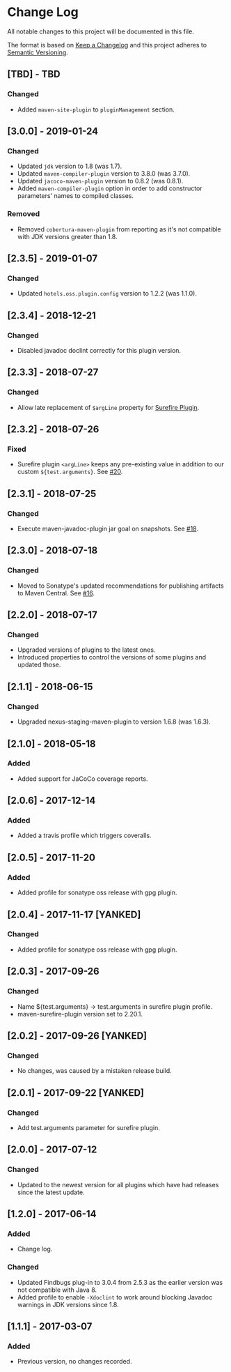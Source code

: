 # Change Log
All notable changes to this project will be documented in this file.

The format is based on [Keep a Changelog](http://keepachangelog.com/)
and this project adheres to [Semantic Versioning](http://semver.org/).

## [TBD] - TBD
### Changed
- Added `maven-site-plugin` to `pluginManagement` section.

## [3.0.0] - 2019-01-24
### Changed
- Updated `jdk` version to 1.8 (was 1.7).
- Updated `maven-compiler-plugin` version to 3.8.0 (was 3.7.0).
- Updated `jacoco-maven-plugin` version to 0.8.2 (was 0.8.1).
- Added `maven-compiler-plugin` option in order to add constructor parameters' names to compiled classes.

### Removed
- Removed `cobertura-maven-plugin` from reporting as it's not compatible with JDK versions greater than 1.8.

## [2.3.5] - 2019-01-07
### Changed
- Updated `hotels.oss.plugin.config` version to 1.2.2 (was 1.1.0).

## [2.3.4] - 2018-12-21
### Changed
- Disabled javadoc doclint correctly for this plugin version.

## [2.3.3] - 2018-07-27
### Changed
- Allow late replacement of `$argLine` property for [Surefire Plugin](https://maven.apache.org/surefire/maven-surefire-plugin/test-mojo.html#argLine). 

## [2.3.2] - 2018-07-26
### Fixed
- Surefire plugin `<argLine>` keeps any pre-existing value in addition to our custom `${test.arguments}`. See [#20](https://github.com/HotelsDotCom/hotels-oss-parent/issues/20). 

## [2.3.1] - 2018-07-25
### Changed
- Execute maven-javadoc-plugin jar goal on snapshots. See [#18](https://github.com/HotelsDotCom/hotels-oss-parent/issues/18).

## [2.3.0] - 2018-07-18
### Changed
- Moved to Sonatype's updated recommendations for publishing artifacts to Maven Central. See [#16](https://github.com/HotelsDotCom/hotels-oss-parent/issues/16).

## [2.2.0] - 2018-07-17
### Changed
- Upgraded versions of plugins to the latest ones.
- Introduced properties to control the versions of some plugins and updated those.

## [2.1.1] - 2018-06-15
### Changed
- Upgraded nexus-staging-maven-plugin to version 1.6.8 (was 1.6.3).

## [2.1.0] - 2018-05-18
### Added
- Added support for JaCoCo coverage reports.

## [2.0.6] - 2017-12-14
### Added
- Added a travis profile which triggers coveralls.

## [2.0.5] - 2017-11-20
### Added
- Added profile for sonatype oss release with gpg plugin.

## [2.0.4] - 2017-11-17 [YANKED]
### Changed
- Added profile for sonatype oss release with gpg plugin.

## [2.0.3] - 2017-09-26
### Changed
- Name ${test.arguments} -> test.arguments in surefire plugin profile.
- maven-surefire-plugin version set to 2.20.1.

## [2.0.2] - 2017-09-26 [YANKED]
### Changed
- No changes, was caused by a mistaken release build.

## [2.0.1] - 2017-09-22 [YANKED]
### Changed
- Add test.arguments parameter for surefire plugin.

## [2.0.0] - 2017-07-12
### Changed
- Updated to the newest version for all plugins which have had releases since the latest update.

## [1.2.0] - 2017-06-14
### Added
- Change log.
### Changed
- Updated Findbugs plug-in to 3.0.4 from 2.5.3 as the earlier version was not compatible with Java 8.
- Added profile to enable `-Xdoclint` to work around blocking Javadoc warnings in JDK versions since 1.8.

## [1.1.1] - 2017-03-07
### Added
- Previous version, no changes recorded.
